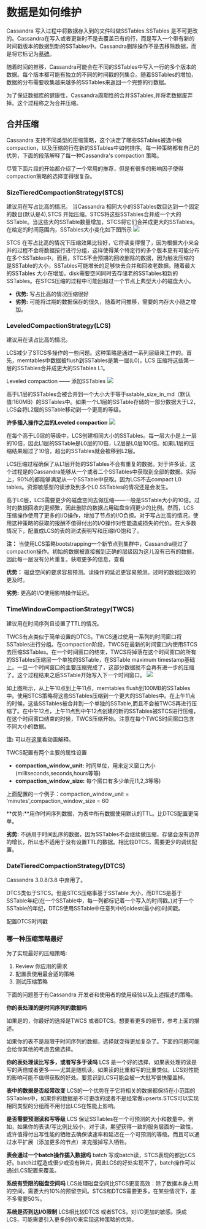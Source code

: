# 数据是如何维护  #
Cassandra 写入过程中将数据存入到的文件叫做SSTables.SSTables 是不可更改的。Cassandra在写入或者更新时不是去覆盖已有的行，而是写入一个带有新的时间戳版本的数据到新的SSTables中。Cassandra删除操作不是去移除数据，而是将它标记为[墓碑](http://docs.datastax.com/en/glossary/doc/glossary/gloss_tombstone.html)。

随着时间的推移，Cassandra可能会在不同的SSTables中写入一行的多个版本的数据。每个版本都可能有独立的不同的时间戳的列集合。随着SSTables的增加，数据的分布需要收集越来越多的SSTables来返回一个完整的行数据。

为了保证数据库的健康性，Cassandra周期性的合并SSTables,并将老数据废弃掉。这个过程称之为合并压缩。

## 合并压缩 ##
Cassandra 支持不同类型的压缩策略，这个决定了哪些SSTables被选中做compaction，以及压缩的行在新的SSTables中如何排序。每一种策略都有自己的优势，下面的段落解释了每一种Cassandra's compaction 策略。

尽管下面片段的开始都介绍了一个常用的推荐，但是有很多的影响因子使得compaction策略的选择变得很复杂。

### SizeTieredCompactionStrategy(STCS) ###

建议用在写占比高的情况。
当Cassandra 相同大小的SSTables数目达到一个固定的数目(默认是4),STCS 开始压缩。STCS将这些SSTables合并成一个大的SSTable。当这些大的SSTable数量增加，STCS将它们合并成更大的SSTables。在给定的时间范围内，SSTables大小变化如下图所示
![](http://docs.datastax.com/en/cassandra/3.0/cassandra/images/dml-how-maintained-STCS-1.png)

STCS 在写占比高的情况下压缩效果比较好，它将读变得慢了，因为根据大小来合并的过程不会将数据按行进行分组，这样使得某个特定行的多个版本更有可能分布在多个SSTables中。而且，STCS不会预期的回收删除的数据，因为触发压缩的是SSTable的大小，SSTables可能增长的足够快去合并和回收老数据。随着最大的SSTables 大小在增加，disk需要空间同时去存储老的SSTables和新的SSTables。在STCS压缩的过程中可能回超过一个节点上典型大小的磁盘大小。

- **优势:** 写占比高的情况压缩很好
- **劣势:** 可能将过期的数据保存的很久，随着时间推移，需要的内存大小随之增加。

### LeveledCompactionStrategy(LCS) ###
建议用在读占比高的情况。

LCS减少了STCS多操作的一些问题。这种策略是通过一系列层级来工作的。首先，memtables中数据被flush到SSTables是第一层(L0)。LCS 压缩将这些第一层的SSTables合并成更大的SSTables L1。

Leveled compaction —— 添加SSTables
![](http://docs.datastax.com/en/cassandra/3.0/cassandra/images/dml-how-maintained-leveled-1.png)

高于L1层的SSTables会被合并到一个大小大于等于sstable_size_in_md（默认值:160MB）的SSTables中。如果一个L1层的SSTable存储的一部分数据大于L2，LCS会将L2层的SSTable移动到一个更高的等级。

**许多插入操作之后的Leveled compaction**
![](http://docs.datastax.com/en/cassandra/3.0/cassandra/images/dml-how-maintained-leveled-2.png)

在每个高于L0层的等级中，LCS创建相同大小的SSTables。每一层大小是上一层的10倍，因此L1层的SSTable是L0层的10倍，L2层是L0层100倍。如果L1层的压缩结果超过了10倍，超出的SSTables就会被移到L2层。

LCS压缩过程确保了从L1层开始的SSTables不会有重复的数据。对于许多读，这个过程是的Cassandra能够从一个或者二个SSTables中获取到全部的数据。实际上，90%的都能够满足从一个SSTable中获取。因为LCS不去compact L0 tables。资源敏感型的读涉及到多个L0 SSTables的情况还是会发生。

高于L0层，LCS需要更少的磁盘空间去做压缩——一般是SSTable大小的10倍。过时的数据回收的更频繁，因此删除的数据占用磁盘空间更少的比例。然而，LCS 压缩操作使用了更多的I/O操作，增加了节点的I/O负担。对于写占比高的情况，使用这种策略的获取的报酬不值得付出的I/O操作对性能造成损失的代价。在大多数情况下，配置成LCS的表的测试表明写和压缩I/O饱和了。

**注：**
当使用LCS策略bootstrapping一个新节点到集群中，Cassandra绕过了compaction操作。初始的数据被直接搬到正确的层级因为这儿没有已有的数据，因此每一层没有分片重复。获取更多的信息，查看[](http://www.datastax.com/dev/blog/bootstrapping-performance-improvements-for-leveled-compaction)

**优势：** 磁盘空间的要求容易预测。读操作的延迟更容易预测。过时的数据回收的更及时。

**劣势:** 更高的I/O使用影响操作延迟。

### TimeWindowCompactionStrategy(TWCS) ###
建议用在时间序列且设置了TTL的情况。

TWCS有点类似于简单设置的DTCS。TWCS通过使用一系列的时间窗口将SSTables进行分组。在compaction阶段，TWCS在最新的时间窗口内使用STCS去压缩SSTables。在一个时间窗口的结束，TWCS将掉落在这个时间窗口的所有的SSTables压缩层一个单独的SSTable，在SSTable maximum timestamp基础上。一旦一个时间窗口的主要压缩完成了，这部分数据就不会再有进一步的压缩了。这个过程结束之后SSTable开始写入下一个时间窗口。
![](http://docs.datastax.com/en/cassandra/3.0/cassandra//images/dml-how-maintained-TWCS-1.png)

如上图所示，从上午10点到上午11点，memtables flush到100MB的SSTables中。使用STCS策略将这些SSTables压缩到一个更大的SSTables中。在上午11点的时候，这些SSTables被合并到一个单独的SSTable,而且不会被TWCS再进行压缩了。在中午12点，上午11点到中午12点创建的新的SSTables被STCS进行压缩，在这个时间窗口结束的时候，TWCS压缩开始。注意在每个TWCS时间窗口包含不同大小的数据。

**注:** 可以在[这里](https://academy.datastax.com/courses/ds210-datastax-enterprise-operations-apache-cassandra/time-windowed-compaction)看动画解释。

TWCS配置有两个主要的属性设置

- **compaction_window_unit:** 时间单位，用来定义窗口大小(milliseconds,seconds,hours等等)
- **compaction_window_size:** 每个窗口有多少单元(1,2,3等等)

上面配置的一个例子：compaction_window_unit = 'minutes',compaction_window_size = 60

**优势:**用作时间序列数据，为表中所有数据使用默认的TTL。比DTCS配置更简单。

**劣势:** 不适用于时间乱序的数据，因为SSTables不会继续做压缩，存储会没有边界的增长，所以也不适用于没有设置TTL的数据。相比较DTCS，需要更少的调优配置。

### DateTieredCompactionStrategy(DTCS) ###
Cassandra 3.0.8/3.8 中弃用了。

DTCS类似于STCS。但是STCS压缩事基于SSTable 大小，而DTCS是基于SSTable年纪(在一个SSTable中，每一列都标记着一个写入的时间戳。)对于一个SSTable的年纪，DTCS使用SSTable中任意列中的oldest(最小的)时间戳。

配置DTCS时间戳

### 哪一种压缩策略最好 ###

为了实现最好的压缩策略:
1. Review 你应用的需求
2. 配置表使用最合适的策略
3. 测试压缩策略

下面的问题基于有Cassandra 开发者和使用者的使用经验以及上述描述的策略。

**你的表处理的是时间序列的数据吗**

如果是的，你最好的选择是TWCS 或者DTCS。想要看更多的细节，参考上面的描述。

如果你的表不是局限于时间序列的数据，选择就变得更加复杂了。下面的问题可能会给你其他的考虑去做选择。

**你的表处理读比写多，或者写多于读吗**
LCS 是一个好的选择，如果表处理的读是写的两倍或者更多——尤其是随机读。如果读的比重和写的比重类似。LCS对性能的影响可能不值得获取的好处。要意识到LCS可能会被一大批写很快覆盖掉。

**表中的数据是否经常改变**
LCS的一个优势在于它将相关的数据都保持在小范围的SSTables中，如果你的数据是不可更改的或者不是经常做upserts.STCS可以实现相同类型的分组而不用付出LCS在性能上影响。

**是否需要预测读和写等级**
LCS 保证SSTables在一个可预测的大小和数量中。例如，如果你的表读/写比例比较小，对于读，期望获得一致的服务层面的一致性，或许值得付出写性能的牺牲去确保读速率和延迟在一个可预测的等级。而且可以通过水平扩展（添加更多的节点）来克服掉写入牺牲。

**表会通过一个batch操作插入数据吗**
batch 写或batch读，STCS表现的都比LCS好。batch过程造成很少或没有碎片，因此LCS的好处实现不了，batch操作可以通过LCS配置来覆盖。

**系统有受限的磁盘空间吗**
LCS处理磁盘空间比STCS更高高效：除了数据本身占用的空间，需要大约10%的预留空间。STCS和DTCS需要更多，在某些情况下，差不多需要50%。

**系统是否到达I/O限制**
LCS相比较DTCS 或者STCS，对I/O更加的敏感。换成LCS，可能需要引入更多的I/O来实现这种策略的优势。






